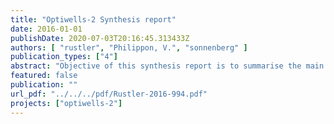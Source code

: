 ```yaml
---
title: "Optiwells-2 Synthesis report"
date: 2016-01-01
publishDate: 2020-07-03T20:16:45.313433Z
authors: [ "rustler", "Philippon, V.", "sonnenberg" ]
publication_types: ["4"]
abstract: "Objective of this synthesis report is to summarise the main achievements of the OPTIWELLS-2 project. Based on a preparatory phase OPTIWELLS-1 (2011-2012), the main project phase OPTIWELLS-2 (2012-2015) included the development of two different optimisation modelling methodologies (data-driven, process-driven) for minimising a well field’s specific energy demand whilst satisfying both, water demand and water quality constraints. Chapter 2 gives a short overview on the technical background on pipe hydraulics and the general methodology used within the project. The general workflow of the testing and application for the three case study well fields investigated within OPTIWELLS-2 is summarised in Chapter 3. For the first two case studies (Chapter Fehler! Verweisquelle konnte nicht gefunden werden. and Fehler! Verweisquelle konnte nicht gefunden werden.), a process-driven modelling approach was used, which enabled the assessment of three different management strategies (smart well field management, pump renewal or a combination of both) on the specific energy demand. This approach was more time and data-demanding (Chapter 2.5) compared to the data-driven approach used for the third case study (Chapter Fehler! Verweisquelle konnte nicht gefunden werden.). The cross-case analysis (Chapter 4) showed, that the energetic prediction accuracy of process-driven modelling (Chapter 4.1.3) was improved significantly by using pump characteristics derived from audits instead of relying on manufacturer data, whilst including steady-state well drawdown compared to assuming a static water level in the production well was much less important. This can be explained by the fact, that well drawdown contributed to less than 3% of the required pump head (Chapter 4.1.1), whilst the offset between audit and manufacturer pump characteristics is much more relevant because of pump ageing during long usage periods (up to 40 years). The data-based modelling approach used for Site C has yielded energy consumption forecasts with a similar accuracy, but is more robust as it relies on operational data, thus requiring no calibration."
featured: false
publication: ""
url_pdf: "../../../pdf/Rustler-2016-994.pdf"
projects: ["optiwells-2"]
---
```


